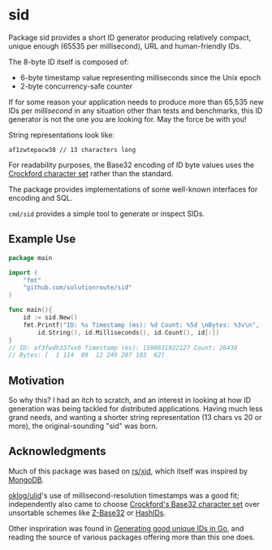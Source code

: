 # sid

Package sid provides a short ID generator producing relatively compact, unique
enough (65535 per millisecond), URL and human-friendly IDs.

The 8-byte ID itself is composed of:

- 6-byte timestamp value representing milliseconds since the Unix epoch
- 2-byte concurrency-safe counter

If for some reason your application needs to produce more than 65,535 new IDs
per _millisecond_ in any situation other than tests and benchmarks, this ID generator
is not the one you are looking for. May the force be with you!

String representations look like:

    af1zwtepacw38 // 13 characters long

For readability purposes, the Base32 encoding of ID byte values uses the
[Crockford character set](https://www.crockford.com/base32.html) rather than
the standard.

The package provides implementations of some well-known interfaces for encoding and SQL.

`cmd/sid` provides a simple tool to generate or inspect SIDs.

## Example Use

```go
package main

import (
    "fmt"
    "github.com/solutionroute/sid"
)

func main(){
    id := sid.New()
    fmt.Printf("ID: %s Timestamp (ms): %d Count: %5d \nBytes: %3v\n",
        id.String(), id.Milliseconds(), id.Count(), id[:])
}
// ID: af3fwdh337xx6 Timestamp (ms): 1590631922127 Count: 26430
// Bytes: [  1 114  89  12 249 207 103  62]
```

## Motivation

So why this? I had an itch to scratch, and an interest in looking at how ID
generation was being tackled for distributed applications. Having much less grand
needs, and wanting a shorter string representation (13 chars vs 20 or more), the
original-sounding "sid" was born.

## Acknowledgments

Much of this package was based on [rs/xid](https://github.com/rs/xid), which
itself was inspired by
[MongoDB](https://docs.mongodb.com/manual/reference/method/ObjectId/).

[oklog/ulid](https://github.com/oklog/ulid)'s use of millisecond-resolution
timestamps was a good fit; independently also came to choose [Crockford's
Base32 character set](https://en.wikipedia.org/wiki/Base32#Crockford's_Base32)
over unsortable schemes like [Z-Base32](https://en.wikipedia.org/wiki/Base32#z-base-32) or
[HashIDs](https://github.com/speps/go-hashids).

Other inspriration was found in [Generating good unique IDs in
Go](https://blog.kowalczyk.info/article/JyRZ/generating-good-unique-ids-in-go.html),
and reading the source of various packages offering more than this one does.
